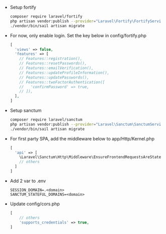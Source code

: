 - Setup fortify

  ```bash
  composer require laravel/fortify
  php artisan vendor:publish --provider="Laravel\Fortify\FortifyServiceProvider"
  ./vendor/bin/sail artisan migrate
  ```

- For now, only enable login. Set the key below in config/fortify.php

  ```php
  [
    'views' => false,
    'features' => [
      // Features::registration(),
      // Features::resetPasswords(),
      // Features::emailVerification(),
      // Features::updateProfileInformation(),
      // Features::updatePasswords(),
      // Features::twoFactorAuthentication([
      //   'confirmPassword' => true,
      // ]),
    ],
  ]
  ```

- Setup sanctum

  ```bash
  composer require laravel/sanctum
  php artisan vendor:publish --provider="Laravel\Sanctum\SanctumServiceProvider"
  ./vendor/bin/sail artisan migrate
  ```

- For first party SPA, add the middleware below to app/Http/Kernel.php

  ```php
  [
    'api' => [
      \Laravel\Sanctum\Http\Middleware\EnsureFrontendRequestsAreStateful::class,
      // others
    ]
  ]
  ```

- Add 2 var to .env

  ```
  SESSION_DOMAIN=.<domain>
  SANCTUM_STATEFUL_DOMAINS=<domain>
  ```

- Update config/cors.php

  ```php
  [
      // others
      'supports_credentials' => true,
  ]
  ```
